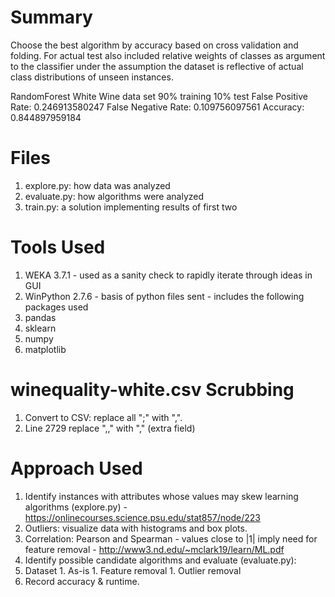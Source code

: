 Summary
===

Choose the best algorithm by accuracy based on cross validation and folding. For actual test also included relative
weights of classes as argument to the classifier under the assumption the dataset is reflective of actual class
distributions of unseen instances.

RandomForest
White Wine data set
90% training
10% test
False Positive Rate: 0.246913580247
False Negative Rate: 0.109756097561
Accuracy: 0.844897959184

Files
===

 1. explore.py: how data was analyzed
 1. evaluate.py: how algorithms were analyzed
 1. train.py: a solution implementing results of first two

Tools Used
===

 1. WEKA 3.7.1 - used as a sanity check to rapidly iterate through ideas in GUI
 1. WinPython 2.7.6 - basis of python files sent - includes the following packages used
   1. pandas
   1. sklearn
   1. numpy
   1. matplotlib

winequality-white.csv Scrubbing
===

 1. Convert to CSV: replace all ";" with ",".
 1. Line 2729 replace ",," with "," (extra field)

Approach Used
===

 1. Identify instances with attributes whose values may skew learning algorithms (explore.py) - https://onlinecourses.science.psu.edu/stat857/node/223
   1. Outliers: visualize data with histograms and box plots.
   1. Correlation: Pearson and Spearman - values close to |1| imply need for feature removal - http://www3.nd.edu/~mclark19/learn/ML.pdf
 1. Identify possible candidate algorithms and evaluate (evaluate.py):
   1. Dataset
     1. As-is
     1. Feature removal
     1. Outlier removal
   1. Record accuracy & runtime.

